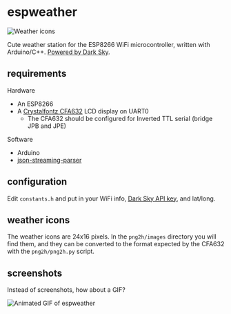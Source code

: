 # espweather #

![Weather icons](https://polpo.org/espweather/montage.png)

Cute weather station for the ESP8266 WiFi microcontroller, written with Arduino/C++. [Powered by Dark Sky](https://darksky.net/poweredby).

## requirements ##

Hardware

- An ESP8266
- A [Crystalfontz CFA632](https://www.crystalfontz.com/product/cfa632ydikn-uart-lcd-character-display-16x2) LCD display on UART0
  - The CFA632 should be configured for Inverted TTL serial (bridge JPB and JPE)

Software

- Arduino
- [json-streaming-parser](https://github.com/squix78/json-streaming-parser)

## configuration ##

Edit `constants.h` and put in your WiFi info, [Dark Sky API key](https://darksky.net/dev/), and lat/long.

## weather icons ##

The weather icons are 24x16 pixels. In the `png2h/images` directory you will find them, and they can be converted to the format expected by the CFA632 with the `png2h/png2h.py` script.

## screenshots ##

Instead of screenshots, how about a GIF?

![Animated GIF of espweather](https://polpo.org/espweather/espweather.gif)
